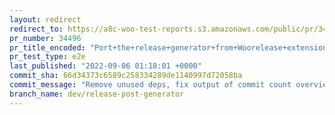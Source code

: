 ```yaml
---
layout: redirect
redirect_to: https://a8c-woo-test-reports.s3.amazonaws.com/public/pr/34496/e2e/index.html
pr_number: 34496
pr_title_encoded: "Port+the+release+generator+from+Woorelease+extensions+to+tools"
pr_test_type: e2e
last_published: "2022-09-06 01:18:01 +0000"
commit_sha: 66d34373c6589c258334289de1140997d72058ba
commit_message: "Remove unused deps, fix output of commit count overview"
branch_name: dev/release-post-generator
---
```

